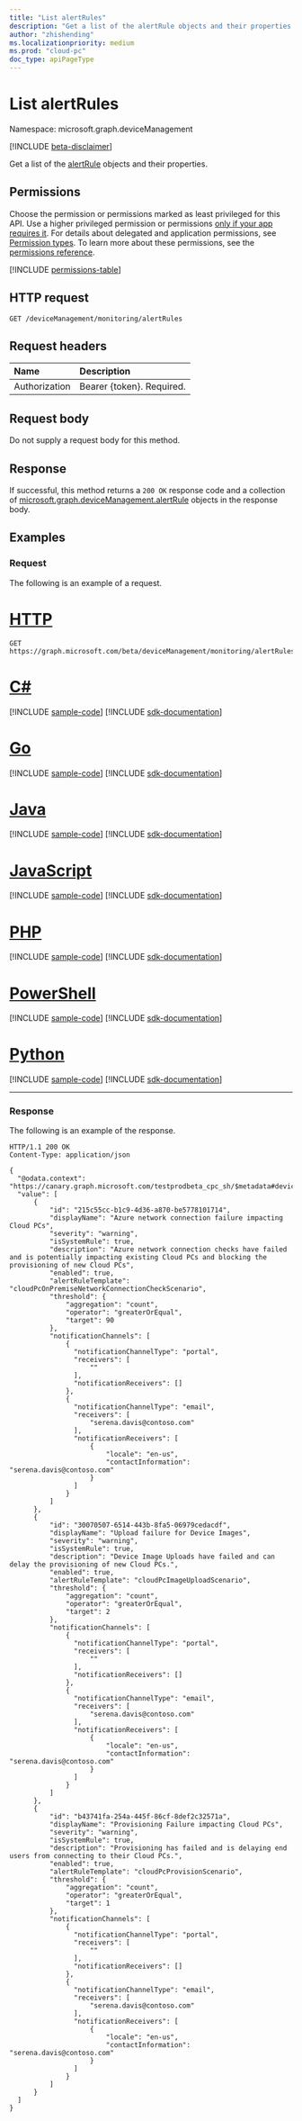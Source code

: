 ```yaml
---
title: "List alertRules"
description: "Get a list of the alertRule objects and their properties."
author: "zhishending"
ms.localizationpriority: medium
ms.prod: "cloud-pc"
doc_type: apiPageType
---
```


# List alertRules

Namespace: microsoft.graph.deviceManagement

[!INCLUDE [beta-disclaimer](../../includes/beta-disclaimer.md)]

Get a list of the [alertRule](../resources/devicemanagement-alertrule.md) objects and their properties.

## Permissions

Choose the permission or permissions marked as least privileged for this API. Use a higher privileged permission or permissions [only if your app requires it](/graph/permissions-overview#best-practices-for-using-microsoft-graph-permissions). For details about delegated and application permissions, see [Permission types](/graph/permissions-overview#permission-types). To learn more about these permissions, see the [permissions reference](/graph/permissions-reference).

<!-- { "blockType": "permissions", "name": "devicemanagement_alertrule_list" } -->
[!INCLUDE [permissions-table](../includes/permissions/devicemanagement-alertrule-list-permissions.md)]

## HTTP request

<!-- {
  "blockType": "ignored"
}
-->
``` http
GET /deviceManagement/monitoring/alertRules
```

## Request headers

|Name|Description|
|:---|:---|
|Authorization|Bearer {token}. Required.|

## Request body

Do not supply a request body for this method.

## Response

If successful, this method returns a `200 OK` response code and a collection of [microsoft.graph.deviceManagement.alertRule](../resources/devicemanagement-alertrule.md) objects in the response body.

## Examples

### Request

The following is an example of a request.


# [HTTP](#tab/http)
<!-- {
  "blockType": "request",
  "name": "list_alertrule"
}
-->
``` http
GET https://graph.microsoft.com/beta/deviceManagement/monitoring/alertRules
```

# [C#](#tab/csharp)
[!INCLUDE [sample-code](../includes/snippets/csharp/list-alertrule-csharp-snippets.md)]
[!INCLUDE [sdk-documentation](../includes/snippets/snippets-sdk-documentation-link.md)]

# [Go](#tab/go)
[!INCLUDE [sample-code](../includes/snippets/go/list-alertrule-go-snippets.md)]
[!INCLUDE [sdk-documentation](../includes/snippets/snippets-sdk-documentation-link.md)]

# [Java](#tab/java)
[!INCLUDE [sample-code](../includes/snippets/java/list-alertrule-java-snippets.md)]
[!INCLUDE [sdk-documentation](../includes/snippets/snippets-sdk-documentation-link.md)]

# [JavaScript](#tab/javascript)
[!INCLUDE [sample-code](../includes/snippets/javascript/list-alertrule-javascript-snippets.md)]
[!INCLUDE [sdk-documentation](../includes/snippets/snippets-sdk-documentation-link.md)]

# [PHP](#tab/php)
[!INCLUDE [sample-code](../includes/snippets/php/list-alertrule-php-snippets.md)]
[!INCLUDE [sdk-documentation](../includes/snippets/snippets-sdk-documentation-link.md)]

# [PowerShell](#tab/powershell)
[!INCLUDE [sample-code](../includes/snippets/powershell/list-alertrule-powershell-snippets.md)]
[!INCLUDE [sdk-documentation](../includes/snippets/snippets-sdk-documentation-link.md)]

# [Python](#tab/python)
[!INCLUDE [sample-code](../includes/snippets/python/list-alertrule-python-snippets.md)]
[!INCLUDE [sdk-documentation](../includes/snippets/snippets-sdk-documentation-link.md)]

---

### Response

The following is an example of the response.

<!-- {
  "blockType": "response",
  "truncated": true,
  "@odata.type": "microsoft.graph.deviceManagement.alertRule",
  "isCollection": true
}
-->
``` http
HTTP/1.1 200 OK
Content-Type: application/json

{
  "@odata.context": "https://canary.graph.microsoft.com/testprodbeta_cpc_sh/$metadata#deviceManagement/monitoring/alertRules",
  "value": [
      {
          "id": "215c55cc-b1c9-4d36-a870-be5778101714",
          "displayName": "Azure network connection failure impacting Cloud PCs",
          "severity": "warning",
          "isSystemRule": true,
          "description": "Azure network connection checks have failed and is potentially impacting existing Cloud PCs and blocking the provisioning of new Cloud PCs",
          "enabled": true,
          "alertRuleTemplate": "cloudPcOnPremiseNetworkConnectionCheckScenario",
          "threshold": {
              "aggregation": "count",
              "operator": "greaterOrEqual",
              "target": 90
          },
          "notificationChannels": [
              {
                "notificationChannelType": "portal",
                "receivers": [
                    ""
                ],
                "notificationReceivers": []
              },
              {
                "notificationChannelType": "email",
                "receivers": [
                    "serena.davis@contoso.com"
                ],
                "notificationReceivers": [
                    {
                        "locale": "en-us",
                        "contactInformation": "serena.davis@contoso.com"
                    }
                ]
              }
          ]
      },
      {
          "id": "30070507-6514-443b-8fa5-06979cedacdf",
          "displayName": "Upload failure for Device Images",
          "severity": "warning",
          "isSystemRule": true,
          "description": "Device Image Uploads have failed and can delay the provisioning of new Cloud PCs.",
          "enabled": true,
          "alertRuleTemplate": "cloudPcImageUploadScenario",
          "threshold": {
              "aggregation": "count",
              "operator": "greaterOrEqual",
              "target": 2
          },
          "notificationChannels": [
              {
                "notificationChannelType": "portal",
                "receivers": [
                    ""
                ],
                "notificationReceivers": []
              },
              {
                "notificationChannelType": "email",
                "receivers": [
                    "serena.davis@contoso.com"
                ],
                "notificationReceivers": [
                    {
                        "locale": "en-us",
                        "contactInformation": "serena.davis@contoso.com"
                    }
                ]
              }
          ]
      },
      {
          "id": "b43741fa-254a-445f-86cf-8def2c32571a",
          "displayName": "Provisioning Failure impacting Cloud PCs",
          "severity": "warning",
          "isSystemRule": true,
          "description": "Provisioning has failed and is delaying end users from connecting to their Cloud PCs.",
          "enabled": true,
          "alertRuleTemplate": "cloudPcProvisionScenario",
          "threshold": {
              "aggregation": "count",
              "operator": "greaterOrEqual",
              "target": 1
          },
          "notificationChannels": [
              {
                "notificationChannelType": "portal",
                "receivers": [
                    ""
                ],
                "notificationReceivers": []
              },
              {
                "notificationChannelType": "email",
                "receivers": [
                    "serena.davis@contoso.com"
                ],
                "notificationReceivers": [
                    {
                        "locale": "en-us",
                        "contactInformation": "serena.davis@contoso.com"
                    }
                ]
              }
          ]
      }
  ]
}
```
